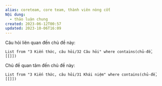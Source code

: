 ```yaml
---
alias: coreteam, core team, thành viên nòng cốt
Nội dung:
  - thảo luận chung
created: 2023-06-12T00:57
updated: 2023-10-06T16:09
---
```


Câu hỏi liên quan đến chủ đề này:
```dataview
List from "3 Kiến thức, câu hỏi/32 Câu hỏi" where contains(chủ-đề,[[]]) 
```

Chủ đề quan tâm đến chủ đề này:
```dataview
List from "3 Kiến thức, câu hỏi/31 Khái niệm" where contains(chủ-đề,[[]]) 
```
